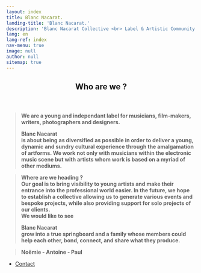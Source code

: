 ```yaml
---
layout: index
title: Blanc Nacarat.
landing-title: 'Blanc Nacarat.'
description: 'Blanc Nacarat Collective <br> Label & Artistic Community'
lang: en
lang-ref: index
nav-menu: true
image: null
author: null
sitemap: true
---
```


<section id="two">
    <div class="inner">
        <header class="major">
            <h2>Who are we ?</h2>
        </header>
		<blockquote><b> We are a young and independant label for musicians, film-makers, writers, photographers and designers.</b> 
		<br>
		<p class="logo" style="padding-left: 0em; padding-right: 0em; margin-bottom: 0px;"><strong>Blanc Nacarat&nbsp;</strong></p><b>is about being as diversified as possible in order to deliver a young, dynamic and sundry cultural experience through the amalgamation of artforms. We work not only with musicians within the electronic music scene but with artists whom work is based on a myriad of other mediums.
		</b></blockquote>
		<blockquote>
			<b> Where are we heading ?
			<br>Our goal is to bring visibility to young artists and make their entrance into the professional world easier. In the future, we hope to establish a collective allowing us to generate various events and bespoke projects, while also providing support for solo projects of our clients.
			<br>We would like to see </b><p class="logo" style="padding-left: 0em;padding-right: 0em;margin-bottom: 0px;"><strong> Blanc Nacarat&nbsp;</strong></p><b> grow into a true springboard and a family whose members could help each other, bond, connect, and share what they produce.
			</b>
		</blockquote>
		<blockquote>
				<p style="margin-bottom: 0px; text-align: center; display: flex;"><b>Noëmie - Antoine - Paul</b></p>
		</blockquote>
			<ul class="actions">
                   		<li>
                   			<a href="https://blancnacarat.github.io/{{ page.lang }}/contact" class="button special">Contact</a>
                   		</li>
			</ul>
    </div>
</section>
